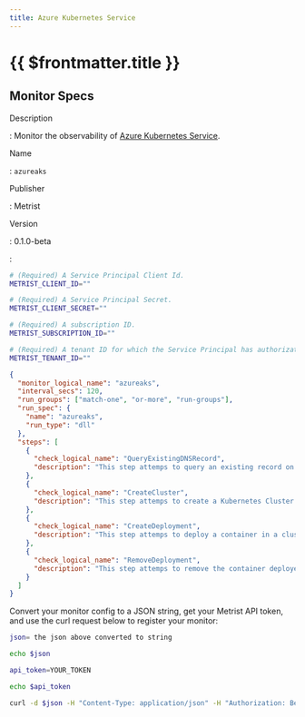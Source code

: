 ```yaml
---
title: Azure Kubernetes Service
---
```


# {{ $frontmatter.title }}

## Monitor Specs

Description

: Monitor the observability of [Azure Kubernetes Service](https://learn.microsoft.com/azure/aks/).

Name

: `azureaks`

Publisher

: Metrist

Version

: 0.1.0-beta

: &nbsp;


<!--@include: /parts/_1.md-->


<!--@include: /parts/_2.md-->


<!--@include: /parts/_3.md-->


```sh
# (Required) A Service Principal Client Id.
METRIST_CLIENT_ID=""

# (Required) A Service Principal Secret.
METRIST_CLIENT_SECRET=""

# (Required) A subscription ID.
METRIST_SUBSCRIPTION_ID=""

# (Required) A tenant ID for which the Service Principal has authorization.
METRIST_TENANT_ID=""
```

<!--@include: /parts/tips_env-vars.md -->


<!--@include: /parts/_4.md-->


```json
{
  "monitor_logical_name": "azureaks",
  "interval_secs": 120,
  "run_groups": ["match-one", "or-more", "run-groups"],
  "run_spec": {
    "name": "azureaks",
    "run_type": "dll"
  },
  "steps": [
    {
      "check_logical_name": "QueryExistingDNSRecord",
      "description": "This step attemps to query an existing record on Route53 via DNS Lookup."
    },
    {
      "check_logical_name": "CreateCluster",
      "description": "This step attemps to create a Kubernetes Cluster in a given Azure Region. Note: this monitor has cleanup routines that run when other steps are complete. If you run this monitor through several Orchestrators, you may choose which Orchestrator(s) shall perform the cleanup."
    },
    {
      "check_logical_name": "CreateDeployment",
      "description": "This step attemps to deploy a container in a cluster created in a previous step."
    },
    {
      "check_logical_name": "RemoveDeployment",
      "description": "This step attemps to remove the container deployed in a previous step."
    }
  ]
}
```




Convert your monitor config to a JSON string, get your Metrist API token, and use the curl request below to register your monitor:

```sh
json= the json above converted to string

echo $json

api_token=YOUR_TOKEN

echo $api_token

curl -d $json -H "Content-Type: application/json" -H "Authorization: Bearer $api_token" 'https://app.metrist.io/api/v0/monitor-config'

```

<!--@include: /parts/tips_api.md-->


<!--@include: /parts/_5.md-->


<!--@include: /parts/result.md-->